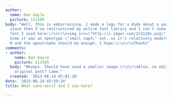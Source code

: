 ```yaml
---
author:
  name: Dan Gayle
  picture: 111595
body: "Well, this is embarrassing. I made a logo for a dude about a year ago, and
  since then I've restructured my entire font library and I can't seem to recall which
  font I used here:\r\n\r\n<img src=\"http://i.imgur.com/Zn311Dv.png\" />\r\n\r\nI
  know it was an opentype \"small caps\" set, so it's relatively modern. That gap-toothed
  N and the apostrophe should be enough, I hope.\r\n\r\nThanks"
comments:
- author:
    name: Dan Gayle
    picture: 111595
  body: "Whoops. Should have used a smaller image.\r\n\r\nAlso, no editing of the
    original post? Lame."
  created: '2013-06-14 03:01:10'
date: '2013-06-14 02:59:34'
title: What sans-serif did I use here?

---
```

